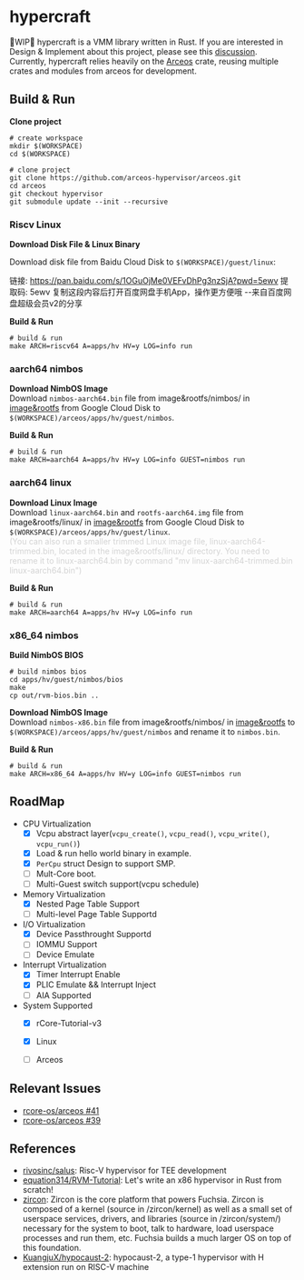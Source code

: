 # hypercraft
🚧WIP🚧 hypercraft is a VMM library written in Rust. If you are interested in Design & Implement about this project, please see this [discussion](https://github.com/orgs/rcore-os/discussions/13). Currently, hypercraft relies heavily on the [Arceos](https://github.com/rcore-os/arceos) crate, reusing multiple crates and modules from arceos for development.

## Build & Run
**Clone project**
```
# create workspace
mkdir $(WORKSPACE)
cd $(WORKSPACE)

# clone project
git clone https://github.com/arceos-hypervisor/arceos.git
cd arceos
git checkout hypervisor
git submodule update --init --recursive
```

### Riscv Linux
**Download Disk File & Linux Binary**  

Download disk file from Baidu Cloud Disk to `$(WORKSPACE)/guest/linux`:

链接: https://pan.baidu.com/s/1OGuOjMe0VEFvDhPg3nzSjA?pwd=5ewv 提取码: 5ewv 复制这段内容后打开百度网盘手机App，操作更方便哦 
--来自百度网盘超级会员v2的分享

**Build & Run**
```
# build & run
make ARCH=riscv64 A=apps/hv HV=y LOG=info run
```

### aarch64 nimbos

**Download NimbOS Image**  
Download `nimbos-aarch64.bin` file from image&rootfs/nimbos/ in [image&rootfs](https://drive.google.com/drive/folders/1YXffW-kQntLLgaEU9kZmmUNquLe80Awl?usp=drive_link) from Google Cloud Disk to `$(WORKSPACE)/arceos/apps/hv/guest/nimbos`.

**Build & Run**
```
# build & run
make ARCH=aarch64 A=apps/hv HV=y LOG=info GUEST=nimbos run
```

### aarch64 linux
**Download Linux Image**  
Download `linux-aarch64.bin` and `rootfs-aarch64.img` file from image&rootfs/linux/ in [image&rootfs](https://drive.google.com/drive/folders/1YXffW-kQntLLgaEU9kZmmUNquLe80Awl?usp=drive_link) from Google Cloud Disk to `$(WORKSPACE)/arceos/apps/hv/guest/linux`. \
<span style="color: lightgray;">(You can also run a smaller trimmed Linux image file, linux-aarch64-trimmed.bin, located in the image&rootfs/linux/ directory. You need to rename it to linux-aarch64.bin by command "mv linux-aarch64-trimmed.bin linux-aarch64.bin")</span>

**Build & Run**
```
# build & run
make ARCH=aarch64 A=apps/hv HV=y LOG=info run
```

### x86_64 nimbos

**Build NimbOS BIOS**  
```
# build nimbos bios
cd apps/hv/guest/nimbos/bios
make
cp out/rvm-bios.bin ..
```

**Download NimbOS Image**  
Download `nimbos-x86.bin` file from image&rootfs/nimbos/ in [image&rootfs](https://drive.google.com/drive/folders/1YXffW-kQntLLgaEU9kZmmUNquLe80Awl?usp=drive_link) to `$(WORKSPACE)/arceos/apps/hv/guest/nimbos` and rename it to `nimbos.bin`.

**Build & Run**
```
# build & run
make ARCH=x86_64 A=apps/hv HV=y LOG=info GUEST=nimbos run
```

## RoadMap
- CPU Virtualization
    - [x] Vcpu abstract layer(`vcpu_create()`, `vcpu_read()`, `vcpu_write()`, `vcpu_run()`)
    - [x] Load & run hello world binary in example.
    - [x] `PerCpu` struct Design to support SMP.
    - [ ] Mult-Core boot.
    - [ ] Multi-Guest switch support(vcpu schedule)
- Memory Virtualization
    - [x] Nested Page Table Support
    - [ ] Multi-level Page Table Supportd
- I/O Virtualization
    - [x] Device Passthrought Supportd
    - [ ] IOMMU Support
    - [ ] Device Emulate
- Interrupt Virtualization
    - [x] Timer Interrupt Enable
    - [x] PLIC Emulate && Interrupt Inject
    - [ ] AIA Supported
- System Supported
    - [x] rCore-Tutorial-v3
    - [x] Linux
    - [ ] Arceos


## Relevant Issues

- [rcore-os/arceos #41](https://github.com/rcore-os/arceos/issues/41)
- [rcore-os/arceos #39](https://github.com/rcore-os/arceos/issues/39)

## References
- [rivosinc/salus](https://github.com/rivosinc/salus): Risc-V hypervisor for TEE development
- [equation314/RVM-Tutorial](https://github.com/equation314/RVM-Tutorial): Let's write an x86 hypervisor in Rust from scratch!
- [zircon](https://fuchsia.dev/fuchsia-src/concepts/kernel): Zircon is the core platform that powers Fuchsia. Zircon is composed of a kernel (source in /zircon/kernel) as well as a small set of userspace services, drivers, and libraries (source in /zircon/system/) necessary for the system to boot, talk to hardware, load userspace processes and run them, etc. Fuchsia builds a much larger OS on top of this foundation.
- [KuangjuX/hypocaust-2](https://github.com/KuangjuX/hypocaust-2): hypocaust-2, a type-1 hypervisor with H extension run on RISC-V machine

